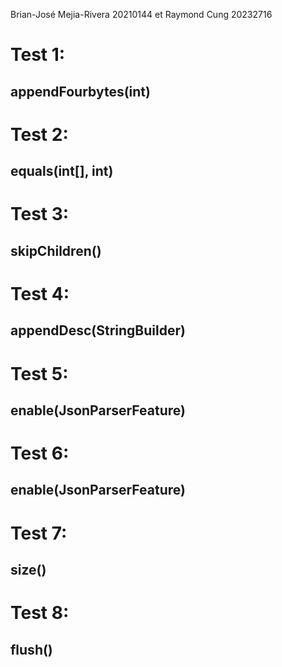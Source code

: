 Brian-José Mejia-Rivera 20210144 et Raymond Cung 20232716



# Test 1:
## appendFourbytes(int)



# Test 2:
## equals(int[], int)



# Test 3:
## skipChildren()


# Test 4:
## appendDesc(StringBuilder)

# Test 5:
## enable(JsonParserFeature)

# Test 6:
## enable(JsonParserFeature)

# Test 7:
## size()

# Test 8:
## flush()


